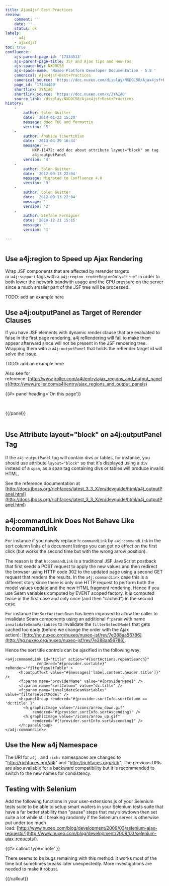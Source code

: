 ```yaml
---
title: Ajax4jsf Best Practices
review:
    comment: ''
    date: ''
    status: ok
labels:
    - a4j
    - ajax4jsf
toc: true
confluence:
    ajs-parent-page-id: '17334513'
    ajs-parent-page-title: JSF and Ajax Tips and How-Tos
    ajs-space-key: NXDOC58
    ajs-space-name: 'Nuxeo Platform Developer Documentation - 5.8 '
    canonical: Ajax4jsf+Best+Practices
    canonical_source: 'https://doc.nuxeo.com/display/NXDOC58/Ajax4jsf+Best+Practices'
    page_id: '17334489'
    shortlink: 2YAIAQ
    shortlink_source: 'https://doc.nuxeo.com/x/2YAIAQ'
    source_link: /display/NXDOC58/Ajax4jsf+Best+Practices
history:
    - 
        author: Solen Guitter
        date: '2014-01-23 15:20'
        message: dded TOC and formattin
        version: '5'
    - 
        author: Anahide Tchertchian
        date: '2013-04-29 16:44'
        message: >-
            NXP-11472: add doc about attribute layout="block" on tag
            a4j:outputPanel
        version: '4'
    - 
        author: Solen Guitter
        date: '2012-09-13 22:04'
        message: Migrated to Confluence 4.0
        version: '3'
    - 
        author: Solen Guitter
        date: '2012-09-13 22:04'
        message: ''
        version: '2'
    - 
        author: Stéfane Fermigier
        date: '2010-12-21 15:15'
        message: ''
        version: '1'

---
```

<div class="row"><div class="column medium-8">

## Use a4j:region&nbsp;to Speed up Ajax Rendering

Wrap JSF components that are affected by rerender targets or&nbsp;`a4j:support`&nbsp;tags with a&nbsp;`a4j:region renderRegionOnly="true"`&nbsp;in order to both lower the network bandwith usage and the CPU pressure on the server since a much smaller part of the JSF tree will be processed:

TODO: add an example here

## Use a4j:outputPanel as&nbsp;Target of Rerender Clauses

If you have JSF elements with dynamic render clause that are evaluated to false in the first page rendering, a4j reRendering will fail to make them appear afterward since will not be present in the JSF rendering tree. Wrapping them with a&nbsp;`a4j:outputPanel`&nbsp;that holds the reRender target id will solve the issue.

TODO: add an example here

Also see for reference:&nbsp;[http://www.jroller.com/a4j/entry/ajax_regions_and_output_panels](http://www.jroller.com/a4j/entry/ajax_regions_and_output_panels)

</div><div class="column medium-4">{{#> panel heading='On this page'}}

&nbsp;

{{/panel}}</div></div>

## <span style="line-height: 1.5;">Use Attribute layout="block" on a4j:outputPanel Tag</span>

If the `a4j:outputPanel` tag will contain divs or tables, for instance, you should use attribute `layout="block"` so that it's displayed using a `div` instead of a `span`, as a span tag containing divs or tables will produce invalid HTML.

See the reference documentation at [http://docs.jboss.org/richfaces/latest_3_3_X/en/devguide/html/a4j_outputPanel.html](http://docs.jboss.org/richfaces/latest_3_3_X/en/devguide/html/a4j_outputPanel.html)

## a4j:commandLink Does Not Behave&nbsp;Like h:commandLink

For instance if you naively replace `h:commandLink` by `a4j:commandLink` in the sort column links of a document listings you can get no effect on the first click (but works the second time but with the wrong arrow position).

The reason is that `h:commandLink` is a traditional JSF JavaScript postback that first sends a POST request to apply the new values and then redirect the browser using HTTP code 302 to the updated page using a second GET request that renders the results. In the `a4j:commandLink` case this is a different story since there is only one HTTP request to perform both the model values update and the new HTML fragment rendering. Hence if you use Seam variables computed by EVENT scoped factory, it is computed twice in the first case and only once (and then "cached") in the second case.

For instance the `SortActionsBean` has been improved to allow the caller to invalidate Seam components using an additional `f:param` with name `invalidateSeamVariables` to invalidate the `filterSelectModel` that gets cached too early (before we change the order with the Ajax action):&nbsp;[http://hg.nuxeo.org/nuxeo/nuxeo-jsf/rev/7e388aa56786](http://hg.nuxeo.org/nuxeo/nuxeo-jsf/rev/7e388aa56786).

Hence the sort title controls can be ajaxified in the following way:

```
<a4j:commandLink id="title" action="#{sortActions.repeatSearch}"
              rendered="#{provider.sortable}" reRender="filterResultTable" >
      <h:outputText value="#{messages['label.content.header.title']}" />
      <f:param name="providerName" value="#{providerName}" />
      <f:param name="sortColumn" value="dc:title" />
      <f:param name="invalidateSeamVariables" value="filterSelectModel" />
      <h:panelGroup rendered="#{provider.sortInfo.sortColumn == 'dc:title' }" 
        <h:graphicImage value="/icons/arrow_down.gif"
            rendered="#{provider.sortInfo.sortAscending}" />
        <h:graphicImage value="/icons/arrow_up.gif"
            rendered="#{!provider.sortInfo.sortAscending}" />
      </h:panelGroup>
</a4j:commandLink>

```

## Use the New a4j Namespace

The URI for `a4j:` and `rich:` namespaces are changed to "http://richfaces.org/a4j" and "http://richfaces.org/rich". The previous URIs are also available for a backward compatibility but it is recommended to switch to the new names for consistency.

## Testing with Selenium

Add the following functions in your user-extensions.js of your Selenium tests suite to be able to setup smart waiters in your Selenium tests suite that have a far better stability than "pause" steps that may slowdown then set suite a lot while still breaking randomly if the Selenium server is otherwise put under too much load:&nbsp;[http://www.nuxeo.com/blog/development/2009/03/selenium-ajax-requests/](http://www.nuxeo.com/blog/development/2009/03/selenium-ajax-requests/).

{{#> callout type='note' }}

There seems to be bugs remaining with this method: it works most of the time but sometimes breaks later unexpectedly. More investigations are needed to make it robust.

{{/callout}}